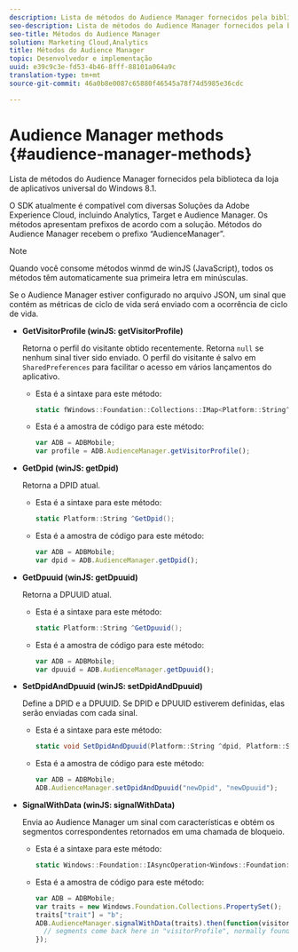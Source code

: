 ```yaml
---
description: Lista de métodos do Audience Manager fornecidos pela biblioteca da loja de aplicativos universal do Windows 8.1.
seo-description: Lista de métodos do Audience Manager fornecidos pela biblioteca da loja de aplicativos universal do Windows 8.1.
seo-title: Métodos do Audience Manager
solution: Marketing Cloud,Analytics
title: Métodos do Audience Manager
topic: Desenvolvedor e implementação
uuid: e39c9c3e-fd53-4b46-8fff-88101a064a9c
translation-type: tm+mt
source-git-commit: 46a0b8e0087c65880f46545a78f74d5985e36cdc

---
```



# Audience Manager methods {#audience-manager-methods}

Lista de métodos do Audience Manager fornecidos pela biblioteca da loja de aplicativos universal do Windows 8.1.

O SDK atualmente é compatível com diversas Soluções da Adobe Experience Cloud, incluindo Analytics, Target e Audience Manager. Os métodos apresentam prefixos de acordo com a solução. Métodos do Audience Manager recebem o prefixo “AudienceManager”.

>[!NOTE]
>
>Quando você consome métodos winmd de winJS (JavaScript), todos os métodos têm automaticamente sua primeira letra em minúsculas.

Se o Audience Manager estiver configurado no arquivo JSON, um sinal que contém as métricas de ciclo de vida será enviado com a ocorrência de ciclo de vida.

* **GetVisitorProfile (winJS: getVisitorProfile)**

   Retorna o perfil do visitante obtido recentemente. Retorna `null` se nenhum sinal tiver sido enviado. O perfil do visitante é salvo em `SharedPreferences` para facilitar o acesso em vários lançamentos do aplicativo.

   * Esta é a sintaxe para este método:

      ```csharp
      static fWindows::Foundation::Collections::IMap<Platform::String^, Platform::Object^> ^GetVisitorProfile();
      ```

   * Esta é a amostra de código para este método:

      ```js
      var ADB = ADBMobile; 
      var profile = ADB.AudienceManager.getVisitorProfile();
      ```

* **GetDpid (winJS: getDpid)**

   Retorna a DPID atual.

   * Esta é a sintaxe para este método:

      ```csharp
      static Platform::String ^GetDpid();
      ```

   * Esta é a amostra de código para este método:

      ```js
      var ADB = ADBMobile; 
      var dpid = ADB.AudienceManager.getDpid();
      ```

* **GetDpuuid (winJS: getDpuuid)**

   Retorna a DPUUID atual.

   * Esta é a sintaxe para este método:

      ```csharp
      static Platform::String ^GetDpuuid();
      ```

   * Esta é a amostra de código para este método:

      ```js
      var ADB = ADBMobile; 
      var dpuuid = ADB.AudienceManager.getDpuuid();
      ```

* **SetDpidAndDpuuid (winJS: setDpidAndDpuuid)**

   Define a DPID e a DPUUID. Se DPID e DPUUID estiverem definidas, elas serão enviadas com cada sinal.

   * Esta é a sintaxe para este método:

      ```csharp
      static void SetDpidAndDpuuid(Platform::String ^dpid, Platform::String ^dpuuid); 
      ```

   * Esta é a amostra de código para este método:

      ```js
      var ADB = ADBMobile; 
      ADB.AudienceManager.setDpidAndDpuuid("newDpid", "newDpuuid");
      ```

* **SignalWithData (winJS: signalWithData)**

   Envia ao Audience Manager um sinal com características e obtém os segmentos correspondentes retornados em uma chamada de bloqueio.

   * Esta é a sintaxe para este método:

      ```csharp
      static Windows::Foundation::IAsyncOperation<Windows::Foundation::Collections::IMap<Platform::String^, Platform::Object> > ^SignalWithData(Windows::Foundation::Collections::IMap<Platform::String^, Platform::Object^> ^data);
      ```

   * Esta é a amostra de código para este método:

      ```js
      var ADB = ADBMobile; 
      var traits = new Windows.Foundation.Collections.PropertySet(); 
      traits["trait"] = "b"; 
      ADB.AudienceManager.signalWithData(traits).then(function(visitorProfile) { 
        // segments come back here in "visitorProfile", normally found in the "segs" object of your json 
      }); 
      ```


